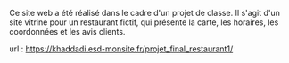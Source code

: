 Ce site web a été réalisé dans le cadre d'un projet de classe. Il s'agit d'un site vitrine pour un restaurant fictif, qui présente la carte, les horaires, les coordonnées et les avis clients.

url : https://khaddadi.esd-monsite.fr/projet_final_restaurant1/
